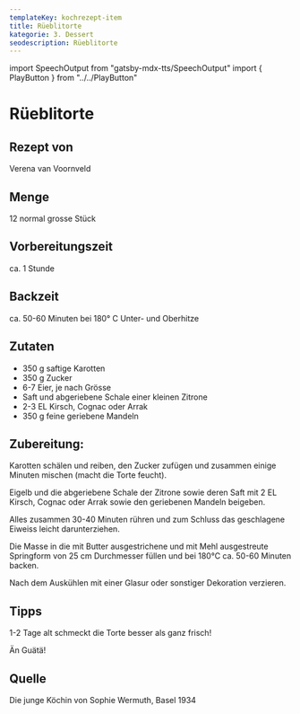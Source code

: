 ```yaml
---
templateKey: kochrezept-item
title: Rüeblitorte
kategorie: 3. Dessert
seodescription: Rüeblitorte
---
```

import SpeechOutput from "gatsby-mdx-tts/SpeechOutput"
import { PlayButton } from "../../PlayButton"

<SpeechOutput id="kochrezept-verena-van-voornveld-rüeblitorte" customPlayButton={PlayButton}>

# Rüeblitorte

## Rezept von
Verena van Voornveld
## Menge
12 normal grosse Stück
## Vorbereitungszeit
ca. 1 Stunde
## Backzeit 
ca. 50-60 Minuten bei 180° C Unter- und Oberhitze

## Zutaten
- 350 g saftige Karotten
- 350 g Zucker
- 6-7 Eier, je nach Grösse
- Saft und abgeriebene Schale einer kleinen Zitrone
- 2-3 EL Kirsch, Cognac oder Arrak
- 350 g feine geriebene Mandeln

## Zubereitung:
Karotten schälen und reiben, den Zucker zufügen und zusammen einige Minuten mischen (macht die Torte feucht).

Eigelb und die abgeriebene Schale der Zitrone sowie deren Saft mit 2 EL Kirsch, Cognac oder Arrak sowie den geriebenen Mandeln beigeben.

Alles zusammen 30-40 Minuten rühren und zum Schluss das geschlagene Eiweiss leicht darunterziehen.

Die Masse in die mit Butter ausgestrichene und mit Mehl ausgestreute Springform von 25 cm Durchmesser füllen und bei 180°C ca. 50-60 Minuten backen.

Nach dem Auskühlen mit einer Glasur oder sonstiger Dekoration verzieren.

## Tipps
1-2 Tage alt schmeckt die Torte besser als ganz frisch!

Än  Guätä!


## Quelle
Die junge Köchin von Sophie Wermuth, Basel 1934

</SpeechOutput>